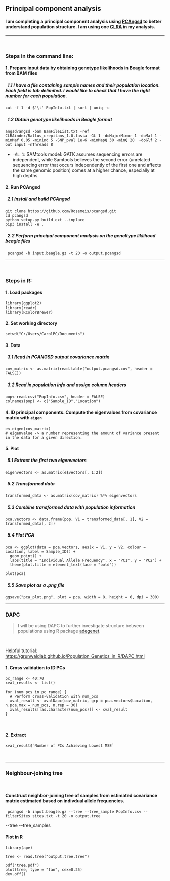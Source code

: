 &nbsp;
## Principal component analysis
#### I am completing a principal component analysis using [PCAngsd](http://www.popgen.dk/software/index.php/PCAngsd) to better understand population structure. I am using one [CLRA](https://trace.ncbi.nlm.nih.gov/Traces/index.html?view=run_browser&acc=SRR23269683&display=download) in my analysis.
---
&nbsp;

### Steps in the command line: 
#### 1. Prepare input data by obtaining genotype likelihoods in Beagle format from BAM files
##### &nbsp; 1.1 I have a file containing sample names and their population location. Each field is tab delimited. I would like to check that I have the right number for each population.
```
cut -f 1 -d $'\t' PopInfo.txt | sort | uniq -c
```
##### &nbsp; 1.2 Obtain genotype likelihoods in Beagle format
```
angsd/angsd -bam BamFileList.txt -ref CLRAindex/Rallus_crepitans_1.0.fasta -GL 1 -doMajorMinor 1 -doMaf 1 -minMaf 0.05 -minind 5 -SNP_pval 1e-6 -minMapQ 30 -minQ 20  -doGlf 2 -out input -nThreads 8
```
- `-GL 1`: SAMtools model: GATK assumes sequencing errors are independent, while Samtools believes the second error (unrelated sequencing error that occurs independently of the first one and affects the same genomic position) comes at a higher chance, especially at high depths.

#### 2. Run PCAngsd
##### &nbsp; 2.1 Install and build PCAngsd
```
git clone https://github.com/Rosemeis/pcangsd.git
cd pcangsd
python setup.py build_ext --inplace
pip3 install -e .
```
##### &nbsp; 2.2 Perform principal component analysis on the genoltype liklihood beagle files
```
 pcangsd -b input.beagle.gz -t 20 -o output.pcangsd
```
---
&nbsp;

### Steps in R:
#### 1. Load packages
```{r}
library(ggplot2)
library(readr)
library(RColorBrewer)
```

#### 2. Set working directory
```{r}
setwd("C:/Users/CarolPC/Documents")
```

#### 3. Data
##### &nbsp; 3.1 Read in PCANGSD output covariance matrix
```{r}
cov_matrix <- as.matrix(read.table("output.pcangsd.cov", header = FALSE))
```
##### &nbsp; 3.2 Read in population info and assign column headers
```{r}
pop<-read.csv("PopInfo.csv", header = FALSE)
colnames(pop) <- c("Sample_ID","Location")
```
#### 4. ID principal components. Compute the eigenvalues from covariance matrix with `eigen`
```{r}
e<-eigen(cov_matrix)
# eigenvalue -> a number representing the amount of variance present in the data for a given direction.
```

#### 5. Plot
##### &nbsp; 5.1 Extract the first two eigenvectors
```{r}
eigenvectors <- as.matrix(e$vectors[, 1:2]) 
```

##### &nbsp; 5.2 Transformed data
```{r}
transformed_data <- as.matrix(cov_matrix) %*% eigenvectors
```

##### &nbsp; 5.3 Combine transformed data with population information
```{r}
pca.vectors <- data.frame(pop, V1 = transformed_data[, 1], V2 = transformed_data[, 2])
```
##### &nbsp; 5.4 Plot PCA
```{r}
pca <- ggplot(data = pca.vectors, aes(x = V1, y = V2, colour = Location, label = Sample_ID)) + 
  geom_point() + 
  labs(title = "Individual Allele Frequency", x = "PC1", y = "PC2") + 
  theme(plot.title = element_text(face = "bold"))

plot(pca)
```
##### &nbsp; 5.5 Save plot as a .png file
```{r}
ggsave("pca_plot.png", plot = pca, width = 8, height = 6, dpi = 300)
```

---

### DAPC
> I will be using DAPC to further investigate structure between populations using R package [adegenet](https://cran.r-project.org/web/packages/adegenet/index.html).

&nbsp;
 
Helpful tutorial: https://grunwaldlab.github.io/Population_Genetics_in_R/DAPC.html
&nbsp;

#### 1. Cross validation to ID PCs
```
pc_range <- 40:70
xval_results <- list()

for (num_pcs in pc_range) {
  # Perform cross-validation with num_pcs
  xval_result <- xvalDapc(cov_matrix, grp = pca.vectors$Location, n.pca.max = num_pcs, n.rep = 30)
  xval_results[[as.character(num_pcs)]] <- xval_result
}
```
&nbsp;

#### 2. Extract
```
xval_result$`Number of PCs Achieving Lowest MSE`
```
&nbsp;

---
### Neighbour-joining tree

&nbsp;

#### Construct neighbor-joining tree of samples from estimated covariance matrix estimated based on indivdual allele frequencies.


```
 pcangsd -b input.beagle.gz --tree --tree_sample PopInfo.csv --filterSites sites.txt -t 20 -o output.tree
```
--tree
--tree_samples
&nbsp;

#### Plot in R

```
library(ape)
```
```
tree <- read.tree("output.tree.tree")
```
```
pdf("tree.pdf")
plot(tree, type = "fan", cex=0.25)
dev.off()
```

